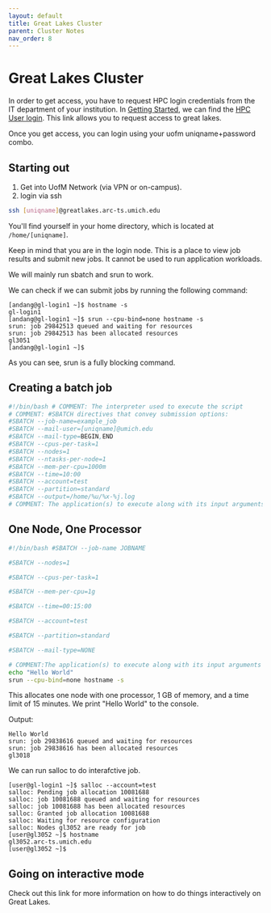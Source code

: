 ```yaml
---
layout: default
title: Great Lakes Cluster
parent: Cluster Notes
nav_order: 8
---
```


# Great Lakes Cluster

In order to get access, you have to request HPC login credentials from the IT department of your institution. In [Getting Started](https://its.umich.edu/advanced-research-computing/high-performance-computing/great-lakes/getting-started), we can find the [HPC User login](https://its.umich.edu/advanced-research-computing/high-performance-computing/login). This link allows you to request access to great lakes.

Once you get access, you can login using your uofm uniqname+password combo.

## Starting out

1. Get into UofM Network (via VPN or on-campus).
2. login via ssh

```bash
ssh [uniqname]@greatlakes.arc-ts.umich.edu
```

You'll find yourself in your home directory, which is located at `/home/[uniqname]`.

Keep in mind that you are in the login node. This is a place to view job results and submit new jobs. It cannot be used to run application workloads. 

We will mainly run sbatch and srun to work.

We can check if we can submit jobs by running the following command:

```console
[andang@gl-login1 ~]$ hostname -s
gl-login1
[andang@gl-login1 ~]$ srun --cpu-bind=none hostname -s
srun: job 29842513 queued and waiting for resources
srun: job 29842513 has been allocated resources
gl3051
[andang@gl-login1 ~]$
```

As you can see, srun is a fully blocking command.



## Creating a batch job

```bash
#!/bin/bash # COMMENT: The interpreter used to execute the script
# COMMENT: #SBATCH directives that convey submission options:
#SBATCH --job-name=example_job
#SBATCH --mail-user=[uniqname]@umich.edu
#SBATCH --mail-type=BEGIN,END
#SBATCH --cpus-per-task=1
#SBATCH --nodes=1
#SBATCH --ntasks-per-node=1
#SBATCH --mem-per-cpu=1000m
#SBATCH --time=10:00
#SBATCH --account=test
#SBATCH --partition=standard
#SBATCH --output=/home/%u/%x-%j.log
# COMMENT: The application(s) to execute along with its input arguments and options: <insert commands here>
```

## One Node, One Processor

```bash
#!/bin/bash #SBATCH --job-name JOBNAME

#SBATCH --nodes=1

#SBATCH --cpus-per-task=1

#SBATCH --mem-per-cpu=1g

#SBATCH --time=00:15:00

#SBATCH --account=test

#SBATCH --partition=standard

#SBATCH --mail-type=NONE

# COMMENT:The application(s) to execute along with its input arguments and options:
echo "Hello World"
srun --cpu-bind=none hostname -s
```

This allocates one node with one processor, 1 GB of memory, and a time limit of 15 minutes. We print "Hello World" to the console.

Output:
```console
Hello World
srun: job 29838616 queued and waiting for resources
srun: job 29838616 has been allocated resources
gl3018
```

We can run salloc to do interafctive job. 
```shell-session
[user@gl-login1 ~]$ salloc --account=test
salloc: Pending job allocation 10081688
salloc: job 10081688 queued and waiting for resources
salloc: job 10081688 has been allocated resources
salloc: Granted job allocation 10081688
salloc: Waiting for resource configuration
salloc: Nodes gl3052 are ready for job
[user@gl3052 ~]$ hostname
gl3052.arc-ts.umich.edu
[user@gl3052 ~]$
```

## Going on interactive mode

[](https://documentation.its.umich.edu/node/4994) Check out this link for more information on how to do things interactively on Great Lakes.

